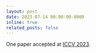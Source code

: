 ```yaml
---
layout: post
date: 2023-07-14 00:00:00-0000
inline: true
related_posts: false
---
```


One paper accepted at [ICCV 2023](https://openaccess.thecvf.com/content/ICCV2023/papers/Lebailly_Adaptive_Similarity_Bootstrapping_for_Self-Distillation_Based_Representation_Learning_ICCV_2023_paper.pdf).
